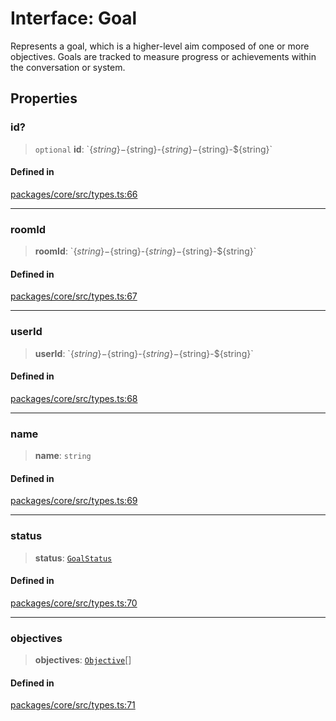 # Interface: Goal

Represents a goal, which is a higher-level aim composed of one or more objectives. Goals are tracked to measure progress or achievements within the conversation or system.

## Properties

### id?

> `optional` **id**: \`$\{string\}-$\{string\}-$\{string\}-$\{string\}-$\{string\}\`

#### Defined in

[packages/core/src/types.ts:66](https://github.com/ai16z/eliza/blob/main/packages/core/src/types.ts#L66)

---

### roomId

> **roomId**: \`$\{string\}-$\{string\}-$\{string\}-$\{string\}-$\{string\}\`

#### Defined in

[packages/core/src/types.ts:67](https://github.com/ai16z/eliza/blob/main/packages/core/src/types.ts#L67)

---

### userId

> **userId**: \`$\{string\}-$\{string\}-$\{string\}-$\{string\}-$\{string\}\`

#### Defined in

[packages/core/src/types.ts:68](https://github.com/ai16z/eliza/blob/main/packages/core/src/types.ts#L68)

---

### name

> **name**: `string`

#### Defined in

[packages/core/src/types.ts:69](https://github.com/ai16z/eliza/blob/main/packages/core/src/types.ts#L69)

---

### status

> **status**: [`GoalStatus`](../enumerations/GoalStatus.md)

#### Defined in

[packages/core/src/types.ts:70](https://github.com/ai16z/eliza/blob/main/packages/core/src/types.ts#L70)

---

### objectives

> **objectives**: [`Objective`](Objective.md)[]

#### Defined in

[packages/core/src/types.ts:71](https://github.com/ai16z/eliza/blob/main/packages/core/src/types.ts#L71)
